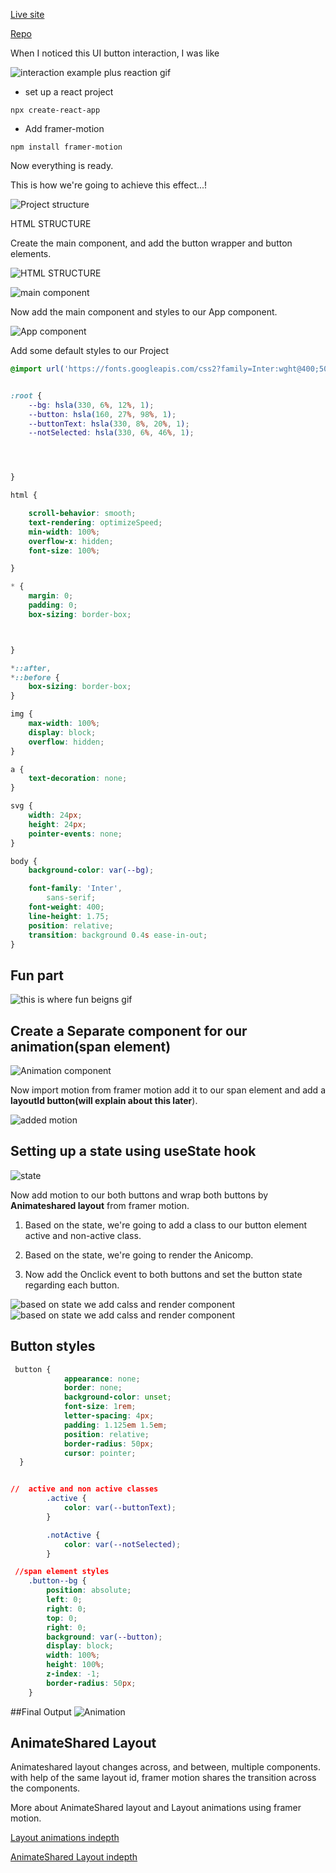 [Live site](https://button-interaction.vercel.app/)

[Repo](https://github.com/yadprab/button-interaction)


When I noticed this UI button interaction, I was like 

![interaction example plus reaction gif](https://dev-to-uploads.s3.amazonaws.com/uploads/articles/ducjdjxx9ea7wgolnpfp.gif)

- set up a react project

```
npx create-react-app
```

- Add framer-motion

 ```
 npm install framer-motion  
 ```
Now everything is ready.


This is how we're going to achieve this effect...!

![Project structure](https://dev-to-uploads.s3.amazonaws.com/uploads/articles/yxy3u9o8ukbsat2ty4lb.png)

HTML STRUCTURE

Create the main component, and add the button wrapper and button elements.

![HTML STRUCTURE](https://dev-to-uploads.s3.amazonaws.com/uploads/articles/wwdgalnldbpo4tv6cyk9.png)

![main component](https://dev-to-uploads.s3.amazonaws.com/uploads/articles/hhfq3xufilnzb62sk1wk.png)

Now add the main component and styles to our App component.

![App component](https://dev-to-uploads.s3.amazonaws.com/uploads/articles/7nsci5umsqnkzzidawlc.png)


Add some default styles to our Project

```css
@import url('https://fonts.googleapis.com/css2?family=Inter:wght@400;500&display=swap');


:root {
    --bg: hsla(330, 6%, 12%, 1);
    --button: hsla(160, 27%, 98%, 1);
    --buttonText: hsla(330, 8%, 20%, 1);
    --notSelected: hsla(330, 6%, 46%, 1);




}

html {

    scroll-behavior: smooth;
    text-rendering: optimizeSpeed;
    min-width: 100%;
    overflow-x: hidden;
    font-size: 100%;

}

* {
    margin: 0;
    padding: 0;
    box-sizing: border-box;



}

*::after,
*::before {
    box-sizing: border-box;
}

img {
    max-width: 100%;
    display: block;
    overflow: hidden;
}

a {
    text-decoration: none;
}

svg {
    width: 24px;
    height: 24px;
    pointer-events: none;
}

body {
    background-color: var(--bg);

    font-family: 'Inter',
        sans-serif;
    font-weight: 400;
    line-height: 1.75;
    position: relative;
    transition: background 0.4s ease-in-out;
}

```



## Fun part
![this is where fun beigns gif](https://dev-to-uploads.s3.amazonaws.com/uploads/articles/ntbxhkuqn7qliinrqsu6.gif)





## Create a Separate component for our animation(span element)

![Animation component](https://dev-to-uploads.s3.amazonaws.com/uploads/articles/70oibo7e4i4nsxfle2a5.png)


Now import motion from framer motion add it to our span element and add a **layoutId button(will explain about this later**).

![added motion](https://dev-to-uploads.s3.amazonaws.com/uploads/articles/rkprzm7fip57dngufkot.png)


## Setting up a state using useState hook 
![state](https://dev-to-uploads.s3.amazonaws.com/uploads/articles/alo85wruzwgbf6zc9fqd.png)

Now add motion to our both buttons and wrap both buttons by **Animateshared layout** from framer motion.

1. Based on the state,  we're going to add a class to our button element active and non-active class.

2. Based on the state, we're going to render the Anicomp.

3. Now add the Onclick event to both buttons and set the button state regarding each button.

![based on state we add calss and render component](https://dev-to-uploads.s3.amazonaws.com/uploads/articles/ep44cadcyghnrcv8qb6j.png)![based on state we add calss and render component](https://dev-to-uploads.s3.amazonaws.com/uploads/articles/qcdptiiqahlqa66pbese.png)


## Button styles

```css
 button {
            appearance: none;
            border: none;
            background-color: unset;
            font-size: 1rem;
            letter-spacing: 4px;
            padding: 1.125em 1.5em;
            position: relative;
            border-radius: 50px;
            cursor: pointer;
  }


//  active and non active classes
        .active {
            color: var(--buttonText);
        }

        .notActive {
            color: var(--notSelected);
        }

 //span element styles
    .button--bg {
        position: absolute;
        left: 0;
        right: 0;
        top: 0;
        right: 0;
        background: var(--button);
        display: block;
        width: 100%;
        height: 100%;
        z-index: -1;
        border-radius: 50px;
    }

```

##Final Output
![Animation](https://dev-to-uploads.s3.amazonaws.com/uploads/articles/hnntf22q1bfzd8h964y0.gif)


## AnimateShared Layout
Animateshared layout changes across, and between, multiple components. with help of the same layout id,  framer motion shares the transition across the components.

More about AnimateShared layout and Layout animations using framer motion.

[Layout animations indepth](https://youtu.be/5-JIu0u42Jc)

[AnimateShared Layout indepth](https://www.framer.com/docs/animate-shared-layout/)




 













